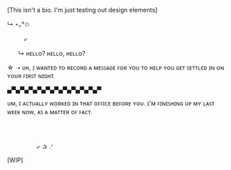 [This isn't a bio. I'm just testing out design elements]

↳ ⋆｡°✩

ㅤㅤㅤ⤶

ㅤㅤ↳ ʜᴇʟʟᴏ? ʜᴇʟʟᴏ, ʜᴇʟʟᴏ?

 ☆ ➝ ᴜʜ, ɪ ᴡᴀɴᴛᴇᴅ ᴛᴏ ʀᴇᴄᴏʀᴅ ᴀ ᴍᴇꜱꜱᴀɢᴇ ꜰᴏʀ ʏᴏᴜ ᴛᴏ ʜᴇʟᴘ ʏᴏᴜ ɢᴇᴛ ꜱᴇᴛᴛʟᴇᴅ ɪɴ ᴏɴ ʏᴏᴜʀ ꜰɪʀꜱᴛ ɴɪɢʜᴛ.

 ▄▀▄▀▄▀▄▀▄▀▄▀▄▀▄▀▄▀▄▀▄▀

  ᴜᴍ, ɪ ᴀᴄᴛᴜᴀʟʟʏ ᴡᴏʀᴋᴇᴅ ɪɴ ᴛʜᴀᴛ ᴏꜰꜰɪᴄᴇ ʙᴇꜰᴏʀᴇ ʏᴏᴜ. ɪ'ᴍ ꜰɪɴɪꜱʜɪɴɢ ᴜᴘ ᴍʏ ʟᴀꜱᴛ ᴡᴇᴇᴋ ɴᴏᴡ, ᴀꜱ ᴀ ᴍᴀᴛᴛᴇʀ ᴏꜰ ꜰᴀᴄᴛ.
ㅤㅤㅤㅤㅤㅤㅤㅤㅤㅤㅤㅤㅤㅤㅤㅤㅤㅤㅤㅤㅤㅤㅤㅤㅤㅤㅤㅤㅤㅤㅤㅤㅤㅤㅤㅤㅤㅤㅤㅤㅤㅤㅤㅤ          ㅤㅤㅤㅤㅤㅤㅤㅤㅤㅤㅤㅤㅤㅤㅤㅤㅤㅤㅤㅤㅤㅤㅤㅤㅤㅤㅤㅤㅤㅤㅤㅤㅤㅤㅤㅤㅤㅤㅤㅤㅤㅤㅤㅤ              
 ㅤㅤㅤㅤㅤㅤㅤㅤㅤㅤㅤㅤㅤㅤㅤㅤㅤㅤㅤㅤㅤㅤㅤㅤㅤㅤㅤㅤㅤㅤㅤㅤㅤㅤㅤㅤㅤㅤㅤㅤㅤㅤㅤㅤ ⤶ ✰ .ᐟ 

 [WIP]
